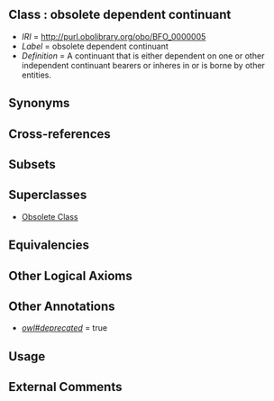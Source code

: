 
## Class : obsolete dependent continuant

 * *IRI* = http://purl.obolibrary.org/obo/BFO_0000005
 * *Label* = obsolete dependent continuant
 * *Definition* = A continuant  that is either dependent on one or other independent continuant  bearers or inheres in or is borne by other entities.

## Synonyms


## Cross-references


## Subsets


## Superclasses

 * [Obsolete Class](../../ss/oboInOwl#ObsoleteClass.md)

## Equivalencies


## Other Logical Axioms


## Other Annotations

 * *[owl#deprecated](../../ed/owl#deprecated.md)* = true

## Usage


## External Comments

